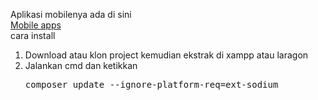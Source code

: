 Aplikasi mobilenya ada di sini <br>
<a href='https://github.com/gudangcoding/myapp'> Mobile apps</a><br>
cara install <br>
<ol>
<li>Download atau klon project kemudian ekstrak di xampp atau laragon</li>
<li>Jalankan cmd dan ketikkan <pre>composer update --ignore-platform-req=ext-sodium</pre></li>
</ol>
